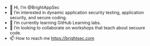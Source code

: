 - 👋 Hi, I’m @BrightAppSec
- 👀 I’m interested in dynamic application security testing, application security, and secure coding.
- 🌱 I’m currently learning GitHub Learning labs.
- 💞️ I’m looking to collaborate on workshops that teach about secuure code.
- 📫 How to reach me https://brightsec.com 

<!---
BrightAppSec/BrightAppSec is a ✨ special ✨ repository because its `README.md` (this file) appears on your GitHub profile.
You can click the Preview link to take a look at your changes.
--->
